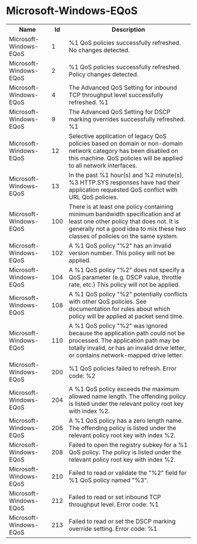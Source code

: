 # Microsoft-Windows-EQoS

<table>
<colgroup><col/><col/><col/></colgroup>
<tr><th>Name</th><th>Id</th><th>Description</th></tr>
<tr><td>Microsoft-Windows-EQoS</td><td>1</td><td>%1 QoS policies successfully refreshed. No changes detected.</td></tr>
<tr><td>Microsoft-Windows-EQoS</td><td>2</td><td>%1 QoS policies successfully refreshed. Policy changes detected.</td></tr>
<tr><td>Microsoft-Windows-EQoS</td><td>4</td><td>The Advanced QoS Setting for inbound TCP throughput level successfully refreshed. %1</td></tr>
<tr><td>Microsoft-Windows-EQoS</td><td>9</td><td>The Advanced QoS Setting for DSCP marking overrides successfully refreshed. %1</td></tr>
<tr><td>Microsoft-Windows-EQoS</td><td>12</td><td>Selective application of legacy QoS policies based on domain or non-domain network category has been disabled on this machine. QoS policies will be applied to all network interfaces.</td></tr>
<tr><td>Microsoft-Windows-EQoS</td><td>13</td><td>In the past %1 hour(s) and %2 minute(s), %3 HTTP.SYS responses have had their application requested QoS conflict with URL QoS policies.</td></tr>
<tr><td>Microsoft-Windows-EQoS</td><td>100</td><td>There is at least one policy containing minimum bandwidth specification and at least one other policy that does not. It is generally not a good idea to mix these two classes of policies on the same system.</td></tr>
<tr><td>Microsoft-Windows-EQoS</td><td>102</td><td>A %1 QoS policy &quot;%2&quot; has an invalid version number. This policy will not be applied.</td></tr>
<tr><td>Microsoft-Windows-EQoS</td><td>104</td><td>A %1 QoS policy &quot;%2&quot; does not specify a QoS parameter (e.g. DSCP value, throttle rate, etc.) This policy will not be applied.</td></tr>
<tr><td>Microsoft-Windows-EQoS</td><td>108</td><td>A %1 QoS policy &quot;%2&quot; potentially conflicts with other QoS policies. See documentation for rules about which policy will be applied at packet send time.</td></tr>
<tr><td>Microsoft-Windows-EQoS</td><td>110</td><td>A %1 QoS policy &quot;%2&quot; was ignored because the application path could not be processed. The application path may be totally invalid, or has an invalid drive letter, or contains network-mapped drive letter.</td></tr>
<tr><td>Microsoft-Windows-EQoS</td><td>200</td><td>%1 QoS policies failed to refresh. Error code: %2</td></tr>
<tr><td>Microsoft-Windows-EQoS</td><td>204</td><td>A %1 QoS policy exceeds the maximum allowed name length. The offending policy is listed under the relevant policy root key with index %2.</td></tr>
<tr><td>Microsoft-Windows-EQoS</td><td>206</td><td>A %1 QoS policy has a zero length name. The offending policy is listed under the relevant policy root key with index %2.</td></tr>
<tr><td>Microsoft-Windows-EQoS</td><td>208</td><td>Failed to open the registry subkey for a %1 QoS policy. The policy is listed under the relevant policy root key with index %2.</td></tr>
<tr><td>Microsoft-Windows-EQoS</td><td>210</td><td>Failed to read or validate the &quot;%2&quot; field for %1 QoS policy named &quot;%3&quot;.</td></tr>
<tr><td>Microsoft-Windows-EQoS</td><td>212</td><td>Failed to read or set inbound TCP throughput level. Error code: %1</td></tr>
<tr><td>Microsoft-Windows-EQoS</td><td>213</td><td>Failed to read or set the DSCP marking override setting. Error code: %1</td></tr>
</table>
